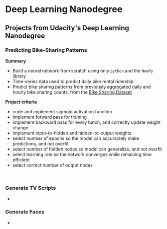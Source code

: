 # Deep Learning Nanodegree
## Projects from Udacity's Deep Learning Nanodegree
### Predicting Bike-Sharing Patterns <br>
**Summary** 
- Build a neural network from scratch using only `python` and the `NumPy` library
- Time-series data used to predict daily bike rental ridership
- Predict bike sharing patterns from previously aggregated daily and hourly bike sharing counts, from the [Bike Sharing Dataset](https://archive.ics.uci.edu/ml/datasets/bike+sharing+dataset) <br>

**Project criteria**
- code and implement sigmoid activation function
- implement forward pass for training
- implement backward pass for every batch, and correctly update weight change
- implement input-to-hidden and hidden-to-output weights 
- select number of epochs so the model can accuractely make predictions, and not overfit 
- select number of hidden nodes so model can generalize, and not overfit
- select learning rate so the network converges while remaining time efficient
- select correct number of output nodes 
<br>

### Generate TV Scripts
- 
### Generate Faces
- 
